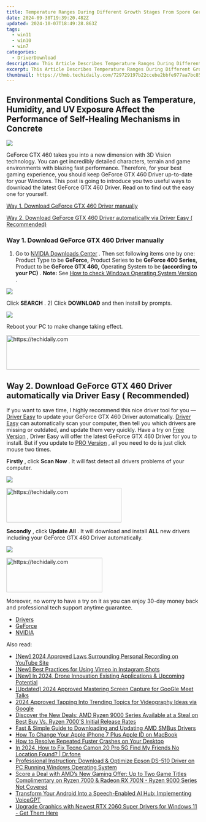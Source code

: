 ```yaml
---
title: Temperature Ranges During Different Growth Stages From Spore Germination to Fruiting Bodies Emergence.
date: 2024-09-30T19:39:20.482Z
updated: 2024-10-07T18:49:28.863Z
tags:
  - win11
  - win10
  - win7
categories:
  - DriverDownload
description: This Article Describes Temperature Ranges During Different Growth Stages From Spore Germination to Fruiting Bodies Emergence.
excerpt: This Article Describes Temperature Ranges During Different Growth Stages From Spore Germination to Fruiting Bodies Emergence.
thumbnail: https://thmb.techidaily.com/729729197b22ccebe2bbfe977aa7bc85dbf69a72f989ad7aa422cd7f1d76fb4a.jpg
---
```


## Environmental Conditions Such as Temperature, Humidity, and UV Exposure Affect the Performance of Self-Healing Mechanisms in Concrete

![](https://images.drivereasy.com/wp-content/uploads/2017/02/GeForce_GTX_460_low_3qtr.png)

 GeForce GTX 460 takes you into a new dimension with 3D Vision technology. You can get incredibly detailed characters, terrain and game environments with blazing fast performance. Therefore, for your best gaming experience, you should keep GeForce GTX 460 Driver up-to-date for your Windows. This post is going to introduce you two useful ways to download the latest GeForce GTX 460 Driver. Read on to find out the easy one for yourself.

[Way 1. Download GeForce GTX 460 Driver manually](https://tools.techidaily.com/drivereasy/download/)

[Way 2. Download GeForce GTX 460 Driver automatically via Driver Easy ( Recommended)](https://www.drivereasy.com/knowledge/geforce-gtx-460-driver-download-windows-easily/#2)

### Way 1\. Download GeForce GTX 460 Driver manually

 1) Go to [NVIDIA Downloads Center](https://tools.techidaily.com/drivereasy/download/) . Then set following items one by one: Product Type to be **GeForce,**  Product Series to be **GeForce 400 Series,**  Product to be **GeForce GTX 460,**  Operating System to be **(according to your PC)** . **Note:**  See [How to check Windows Operating System Version](https://tools.techidaily.com/drivereasy/download/) .

![](https://images.drivereasy.com/wp-content/uploads/2017/02/1-20.png)

 Click **SEARCH** . 2) Click **DOWNLOAD** and then install by prompts.

![](https://images.drivereasy.com/wp-content/uploads/2017/02/2-22.png)

 Reboot your PC to make change taking effect.

<!-- affiliate ads begin -->
<a href="https://laganoo.pxf.io/c/5597632/1484939/16446" target="_top" id="1484939">
  <img src="//a.impactradius-go.com/display-ad/16446-1484939" border="0" alt="https://techidaily.com" width="728" height="90"/>
</a>
<img height="0" width="0" src="https://laganoo.pxf.io/i/5597632/1484939/16446" style="position:absolute;visibility:hidden;" border="0" />
<!-- affiliate ads end -->

## Way 2\. Download GeForce GTX 460 Driver automatically via Driver Easy ( Recommended)

 If you want to save time, I highly recommend this nice driver tool for you — [Driver Easy](https://tools.techidaily.com/drivereasy/download/) to update your GeForce GTX 460 Driver automatically. [Driver Easy](https://tools.techidaily.com/drivereasy/download/) can automatically scan your computer, then tell you which drivers are missing or outdated, and update them very quickly. Have a try on [Free Version](https://tools.techidaily.com/drivereasy/download/) , Driver Easy will offer the latest GeForce GTX 460 Driver for you to install. But if you update to [PRO Version](https://tools.techidaily.com/drivereasy/download/) , all you need to do is just click mouse two times.

**Firstly** , click **Scan Now** . It will fast detect all drivers problems of your computer.

![](https://images.drivereasy.com/wp-content/uploads/2017/02/SCAN-2.jpg)

<!-- affiliate ads begin -->
<a href="https://aligracehair.sjv.io/c/5597632/2047361/19272" target="_top" id="2047361">
  <img src="//a.impactradius-go.com/display-ad/19272-2047361" border="0" alt="https://techidaily.com" width="300" height="90"/>
</a>
<img height="0" width="0" src="https://aligracehair.sjv.io/i/5597632/2047361/19272" style="position:absolute;visibility:hidden;" border="0" />
<!-- affiliate ads end -->

**Secondly** , click **Update All** . It will download and install **ALL** new drivers including your GeForce GTX 460 Driver automatically.

![](https://images.drivereasy.com/wp-content/uploads/2017/02/GTX-460.jpg)

<!-- affiliate ads begin -->
<a href="https://bluettius.sjv.io/c/5597632/2139107/17108" target="_top" id="2139107">
  <img src="//a.impactradius-go.com/display-ad/17108-2139107" border="0" alt="https://techidaily.com" width="250" height="90"/>
</a>
<img height="0" width="0" src="https://bluettius.sjv.io/i/5597632/2139107/17108" style="position:absolute;visibility:hidden;" border="0" />
<!-- affiliate ads end -->

 Moreover, no worry to have a try on it as you can enjoy 30-day money back and professional tech support anytime guarantee.

* [Drivers](https://tools.techidaily.com/drivereasy/download/)
* [GeForce](https://tools.techidaily.com/drivereasy/download/)
* [NVIDIA](https://tools.techidaily.com/drivereasy/download/)

<ins class="adsbygoogle"
     style="display:block"
     data-ad-format="autorelaxed"
     data-ad-client="ca-pub-7571918770474297"
     data-ad-slot="1223367746"></ins>

<ins class="adsbygoogle"
     style="display:block"
     data-ad-client="ca-pub-7571918770474297"
     data-ad-slot="8358498916"
     data-ad-format="auto"
     data-full-width-responsive="true"></ins>

<span class="atpl-alsoreadstyle">Also read:</span>
<div><ul>
<li><a href="https://youtube-blog.techidaily.com/024-approved-laws-surrounding-personal-recording-on-youtube-site/"><u>[New] 2024 Approved Laws Surrounding Personal Recording on YouTube Site</u></a></li>
<li><a href="https://instagram-video-recordings.techidaily.com/new-best-practices-for-using-vimeo-in-instagram-shots/"><u>[New] Best Practices for Using Vimeo in Instagram Shots</u></a></li>
<li><a href="https://fox-boxes.techidaily.com/new-in-2024-drone-innovation-existing-applications-and-upcoming-potential/"><u>[New] In 2024, Drone Innovation Existing Applications & Upcoming Potential</u></a></li>
<li><a href="https://desktop-recording.techidaily.com/updated-2024-approved-mastering-screen-capture-for-google-meet-talks/"><u>[Updated] 2024 Approved Mastering Screen Capture for GooGle Meet Talks</u></a></li>
<li><a href="https://youtube-lab.techidaily.com/approved-tapping-into-trending-topics-for-videography-ideas-via-google/"><u>2024 Approved Tapping Into Trending Topics for Videography Ideas via Google</u></a></li>
<li><a href="https://hardware-help.techidaily.com/discover-the-new-deals-amd-ryzen-9000-series-available-at-a-steal-on-best-buy-vs-ryzen-7000s-initial-release-rates/"><u>Discover the New Deals: AMD Ryzen 9000 Series Available at a Steal on Best Buy Vs. Ryzen 7000'S Initial Release Rates</u></a></li>
<li><a href="https://hardware-help.techidaily.com/fast-and-simple-guide-to-downloading-and-updating-amd-smbus-drivers/"><u>Fast & Simple Guide to Downloading and Updating AMD SMBus Drivers</u></a></li>
<li><a href="https://apple-account.techidaily.com/how-to-change-your-apple-iphone-7-plus-apple-id-on-macbook-by-drfone-ios/"><u>How To Change Your Apple iPhone 7 Plus Apple ID on MacBook</u></a></li>
<li><a href="https://win-answers.techidaily.com/how-to-resolve-repeated-fuster-crashes-on-your-desktop/"><u>How to Resolve Repeated Fuster Crashes on Your Desktop</u></a></li>
<li><a href="https://review-topics.techidaily.com/in-2024-how-to-fix-tecno-camon-20-pro-5g-find-my-friends-no-location-found-drfone-by-drfone-virtual-android/"><u>In 2024, How to Fix Tecno Camon 20 Pro 5G Find My Friends No Location Found? | Dr.fone</u></a></li>
<li><a href="https://hardware-help.techidaily.com/professional-instruction-download-and-optimize-epson-ds-510-driver-on-pc-running-windows-operating-system/"><u>Professional Instruction: Download & Optimize Epson DS-510 Driver on PC Running Windows Operating System</u></a></li>
<li><a href="https://hardware-help.techidaily.com/score-a-deal-with-amds-new-gaming-offer-up-to-two-game-titles-complimentary-on-ryzen-7000-and-radeon-rx-700n-ryzen-9000-series-not-covered/"><u>Score a Deal with AMD’s New Gaming Offer: Up to Two Game Titles Complimentary on Ryzen 7000 & Radeon RX 700N - Ryzen 9000 Series Not Covered</u></a></li>
<li><a href="https://tech-revival.techidaily.com/transform-your-android-into-a-speech-enabled-ai-hub-implementing-voicegpt/"><u>Transform Your Android Into a Speech-Enabled AI Hub: Implementing VoiceGPT</u></a></li>
<li><a href="https://hardware-help.techidaily.com/upgrade-graphics-with-newest-rtx-2060-super-drivers-for-windows-11-get-them-here/"><u>Upgrade Graphics with Newest RTX 2060 Super Drivers for Windows 11 - Get Them Here</u></a></li>
</ul></div>

